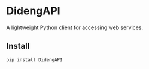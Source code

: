 # DidengAPI

A lightweight Python client for accessing web services.

## Install

```bash
pip install DidengAPI